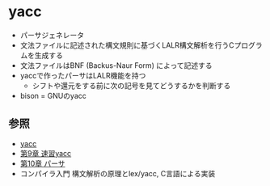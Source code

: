 # yacc
- パーサジェネレータ
- 文法ファイルに記述された構文規則に基づくLALR構文解析を行うCプログラムを生成する
- 文法ファイルはBNF (Backus-Naur Form) によって記述する
- yaccで作ったパーサはLALR機能を持つ
  - シフトや還元をする前に次の記号を見てどうするかを判断する
- bison = GNUのyacc

## 参照
- [yacc](https://ja.wikipedia.org/wiki/Yacc)
- [第9章 速習yacc](https://i.loveruby.net/ja/rhg/book/yacc.html)
- [第10章 パーサ](https://i.loveruby.net/ja/rhg/book/parser.html)
- コンパイラ入門 構文解析の原理とlex/yacc, C言語による実装
